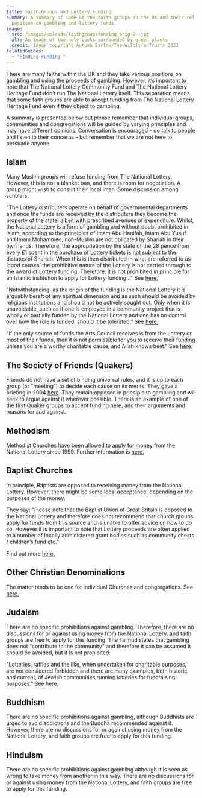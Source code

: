 ```yaml
---
title: Faith Groups and Lottery Funding
summary: A summary of some of the faith groups in the UK and their religious
  position on gambling and lottery funds.
image:
  src: /images/uploads/faithgroupsfunding_orig-2-.jpg
  alt: An image of two holy books surrounded by green plants
  credit: Image copyright Autumn Barlow/The Wildlife Trusts 2023
relatedGuides:
  - "Finding Funding "
---
```




There are many faiths within the UK and they take various positions on gambling and using the proceeds of gambling. However, it’s important to note that The National Lottery Community Fund and The National Lottery Heritage Fund don’t run The National Lottery itself. This separation means that some faith groups are able to accept funding from The National Lottery Heritage Fund even if they object to gambling.
 
A summary is presented below but please remember that individual groups, communities and congregations will be guided by varying principles and may have different opinions. Conversation is encouraged – do talk to people and listen to their concerns – but remember that we are not here to persuade anyone.




## Islam 

Many Muslim groups will refuse funding from The National Lottery. However, this is not a blanket ban, and there is room for negotiation. A group might wish to consult their local Iman. Some discussion among scholars:

"The Lottery distributers operate on behalf of governmental departments and once the funds are received by the distributers they become the property of the state, albeit with prescribed avenues of expenditure. Whilst, the National Lottery is a form of gambling and without doubt prohibited in Islam, according to the principles of Imam Abu Hanifah, Imam Abu Yusuf and Imam Mohammed, non-Muslim are not obligated by Shariah in their own lands. Therefore, the appropriation by the state of the 28 pence from every £1 spent in the purchase of Lottery tickets is not subject to the dictates of Shariah. When this is then distributed in what are referred to as ‘good causes’ the prohibitive nature of the Lottery is not carried through to the award of Lottery funding. Therefore, it is not prohibited in principle for an Islamic institution to apply for Lottery funding…" See [here.](http://alqalam.org.uk/is-it-permissible-for-an-islamic-institite-to-apply-for-a-grant-from-the-big-lottery-fund/ "Alqalam.org")
 
"Notwithstanding, as the origin of the funding is the National Lottery it is arguably bereft of any spiritual dimension and as such should be avoided by religious institutions and should not be actively sought out. Only when it is unavoidable, such as if one is employed in a community project that is wholly or partially funded by the National Lottery and one has no control over how the role is funded, should it be tolerated." See [here.](http://alqalam.org.uk/is-it-permissible-for-an-islamic-institite-to-apply-for-a-grant-from-the-big-lottery-fund/ "Alqalam.org")
 
"If the only source of funds the Arts Council receives is from the Lottery or most of their funds, then it is not permissible for you to receive their funding unless you are a worthy charitable cause, and Allah knows best." See [here.](https://seekersguidance.org/uncategorized/can-i-accept-national-lottery-fund/ "Seekersguidance.org")




## The Society of Friends (Quakers)

Friends do not have a set of binding universal rules, and it is up to each group (or "meeting") to decide each cause on its merits. They gave a briefing in 2004 [here](https://www.quaker.org.uk/documents/quakers-national-lottery-briefing-2004 "Quaker.org"). They remain opposed in principle to gambling and will seek to argue against it wherever possible. There is an example of one of the first Quaker groups to accept funding [here,](https://www.thirdsector.co.uk/quaker-group-puts-aside-principle-accept-grant/finance/article/657334 "Thirdsector.co.uk") and their arguments and reasons for and against.




## Methodism

Methodist Churches have been allowed to apply for money from the National Lottery since 1999. Further information is [here.](https://www.methodist.org.uk/about-us/the-methodist-church/views-of-the-church/the-national-lottery/ "Methodist.org.uk")




## Baptist Churches

In principle, Baptists are opposed to receiving money from the National Lottery. However, there might be some local acceptance, depending on the purposes of the money. 

They say: "Please note that the Baptist Union of Great Britain is opposed to the National Lottery and therefore does not recommend that church groups apply for funds from this source and is unable to offer advice on how to do so. However it is important to note that Lottery proceeds are often applied to a number of locally administered grant bodies such as community chests / children’s fund etc."



Find out more [here.](https://www.baptist.org.uk/Publisher/File.aspx?ID=111248&view=browser "Baptist.org.uk")
 

## Other Christian Denominations

The matter tends to be one for individual Churches and congregations. See [here.](https://www.stewardship.org.uk/sites/default/files/2021-05/bp-should-my-church-use-national-lottery-funding.pdf "Stewardship.org.uk")




## Judaism

There are no specific prohibitions against gambling. Therefore, there are no discussions for or against using money from the National Lottery, and faith groups are free to apply for this funding. The Talmud states that gambling does not "contribute to the community" and therefore it can be assumed it should be avoided, but it is not prohibited.

"Lotteries, raffles and the like, when undertaken for charitable purposes, are not considered forbidden and there are many examples, both historic and current, of Jewish communities running lotteries for fundraising purposes." See [here.](https://www.myjewishlearning.com/article/gambling/ "Myjewishlearning.com")




## Buddhism

There are no specific prohibitions against gambling, although Buddhists are urged to avoid addictions and the Buddha recommended against it. However, there are no discussions for or against using money from the National Lottery, and faith groups are free to apply for this funding.




## Hinduism

There are no specific prohibitions against gambling although it is seen as wrong to take money from another in this way. There are no discussions for or against using money from the National Lottery, and faith groups are free to apply for this funding.

